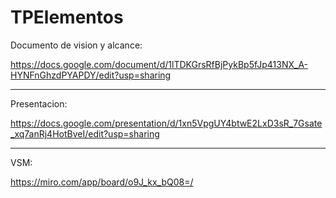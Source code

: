 # TPElementos

Documento de vision y alcance:

https://docs.google.com/document/d/1lTDKGrsRfBjPykBp5fJp413NX_A-HYNFnGhzdPYAPDY/edit?usp=sharing

------------------------------------------------------------------------------------------------------------------------------------------

Presentacion:

https://docs.google.com/presentation/d/1xn5VpgUY4btwE2LxD3sR_7Gsate_xq7anRj4HotBveI/edit?usp=sharing

------------------------------------------------------------------------------------------------------------------------------------------

VSM:

https://miro.com/app/board/o9J_kx_bQ08=/
